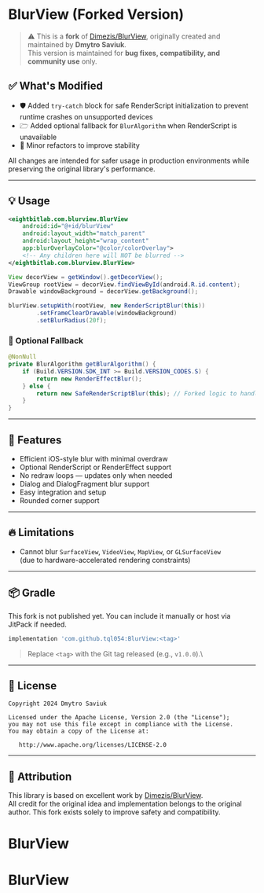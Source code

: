 # BlurView (Forked Version)

> ⚠️ This is a **fork** of [Dimezis/BlurView](https://github.com/Dimezis/BlurView), originally created and maintained by **Dmytro Saviuk**.\
> This version is maintained for **bug fixes, compatibility, and community use** only.

## ✅ What's Modified

- 🛡 Added `try-catch` block for safe RenderScript initialization to prevent runtime crashes on unsupported devices
- 🗁 Added optional fallback for `BlurAlgorithm` when RenderScript is unavailable
- 🔧 Minor refactors to improve stability

All changes are intended for safer usage in production environments while preserving the original library's performance.

---

## 💡 Usage

```xml
<eightbitlab.com.blurview.BlurView
    android:id="@+id/blurView"
    android:layout_width="match_parent"
    android:layout_height="wrap_content"
    app:blurOverlayColor="@color/colorOverlay">
    <!-- Any children here will NOT be blurred -->
</eightbitlab.com.blurview.BlurView>
```

```java
View decorView = getWindow().getDecorView();
ViewGroup rootView = decorView.findViewById(android.R.id.content);
Drawable windowBackground = decorView.getBackground();

blurView.setupWith(rootView, new RenderScriptBlur(this))
        .setFrameClearDrawable(windowBackground)
        .setBlurRadius(20f);
```

### 🔄 Optional Fallback

```java
@NonNull
private BlurAlgorithm getBlurAlgorithm() {
    if (Build.VERSION.SDK_INT >= Build.VERSION_CODES.S) {
        return new RenderEffectBlur();
    } else {
        return new SafeRenderScriptBlur(this); // Forked logic to handle crashes
    }
}
```

---

## 🎯 Features

- Efficient iOS-style blur with minimal overdraw
- Optional RenderScript or RenderEffect support
- No redraw loops — updates only when needed
- Dialog and DialogFragment blur support
- Easy integration and setup
- Rounded corner support

---

## 🔥 Limitations

- Cannot blur `SurfaceView`, `VideoView`, `MapView`, or `GLSurfaceView`\
  (due to hardware-accelerated rendering constraints)

---

## 📦 Gradle

This fork is not published yet. You can include it manually or host via JitPack if needed.

```groovy
implementation 'com.github.tql054:BlurView:<tag>'
```

> Replace `<tag>` with the Git tag released (e.g., `v1.0.0`).\
---

## 📝 License

```
Copyright 2024 Dmytro Saviuk

Licensed under the Apache License, Version 2.0 (the "License");
you may not use this file except in compliance with the License.
You may obtain a copy of the License at:

   http://www.apache.org/licenses/LICENSE-2.0
```

---

## 🙏 Attribution

This library is based on excellent work by [Dimezis/BlurView](https://github.com/Dimezis/BlurView).\
All credit for the original idea and implementation belongs to the original author. This fork exists solely to improve safety and compatibility.

# BlurView
# BlurView
